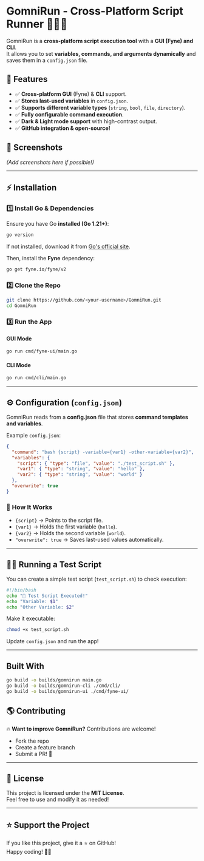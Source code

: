 # GomniRun - Cross-Platform Script Runner 🏃‍♂️💨

GomniRun is a **cross-platform script execution tool** with a **GUI (Fyne) and CLI**.  
It allows you to set **variables, commands, and arguments dynamically** and saves them in a `config.json` file.

## 📌 Features

- ✅ **Cross-platform GUI** (Fyne) & **CLI** support.
- ✅ **Stores last-used variables** in `config.json`.
- ✅ **Supports different variable types** (`string`, `bool`, `file`, `directory`).
- ✅ **Fully configurable command execution**.
- ✅ **Dark & Light mode support** with high-contrast output.
- ✅ **GitHub integration & open-source!**

## 📸 Screenshots

*(Add screenshots here if possible!)*

---

## ⚡ Installation

### **1️⃣ Install Go & Dependencies**

Ensure you have Go **installed (Go 1.21+)**:

```sh
go version
```

If not installed, download it from [Go's official site](https://go.dev/dl/).

Then, install the **Fyne** dependency:

```sh
go get fyne.io/fyne/v2
```

### **2️⃣ Clone the Repo**

```sh
git clone https://github.com/<your-username>/GomniRun.git
cd GomniRun
```

### **3️⃣ Run the App**

#### GUI Mode

```sh
go run cmd/fyne-ui/main.go
```

#### CLI Mode

```sh
go run cmd/cli/main.go
```

---

## ⚙️ Configuration (`config.json`)

GomniRun reads from a **config.json** file that stores **command templates and variables**.

Example `config.json`:

```json
{
  "command": "bash {script} -variable={var1} -other-variable={var2}",
  "variables": {
    "script": { "type": "file", "value": "./test_script.sh" },
    "var1": { "type": "string", "value": "hello" },
    "var2": { "type": "string", "value": "world" }
  },
  "overwrite": true
}
```

### 📝 **How It Works**

- `{script}` → Points to the script file.
- `{var1}` → Holds the first variable (`hello`).
- `{var2}` → Holds the second variable (`world`).
- `"overwrite": true` → Saves last-used values automatically.

---

## 🏃‍♂️ Running a Test Script

You can create a simple test script (`test_script.sh`) to check execution:

```sh
#!/bin/bash
echo "🚀 Test Script Executed!"
echo "Variable: $1"
echo "Other Variable: $2"
```

Make it executable:

```sh
chmod +x test_script.sh
```

Update `config.json` and run the app!

---

## Built With

```sh
go build -o builds/gomnirun main.go
go build -o builds/gomnirun-cli ./cmd/cli/
go build -o builds/gomnirun-ui ./cmd/fyne-ui/

```


## 🌎 Contributing

🔥 **Want to improve GomniRun?** Contributions are welcome!  

- Fork the repo  
- Create a feature branch  
- Submit a PR! 🎉  

---

## 📜 License

This project is licensed under the **MIT License**.  
Feel free to use and modify it as needed!

---

## ⭐ Support the Project

If you like this project, give it a ⭐ on GitHub!  
Happy coding! 🚀🔥
